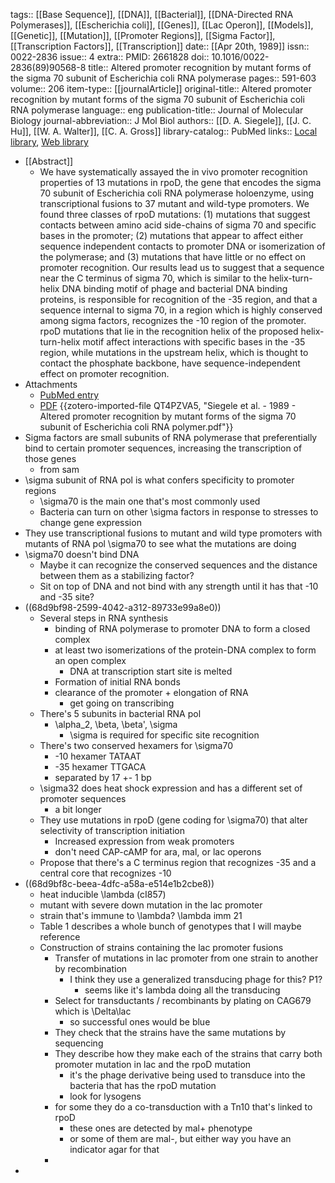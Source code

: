 tags:: [[Base Sequence]], [[DNA]], [[Bacterial]], [[DNA-Directed RNA Polymerases]], [[Escherichia coli]], [[Genes]], [[Lac Operon]], [[Models]], [[Genetic]], [[Mutation]], [[Promoter Regions]], [[Sigma Factor]], [[Transcription Factors]], [[Transcription]]
date:: [[Apr 20th, 1989]]
issn:: 0022-2836
issue:: 4
extra:: PMID: 2661828
doi:: 10.1016/0022-2836(89)90568-8
title:: Altered promoter recognition by mutant forms of the sigma 70 subunit of Escherichia coli RNA polymerase
pages:: 591-603
volume:: 206
item-type:: [[journalArticle]]
original-title:: Altered promoter recognition by mutant forms of the sigma 70 subunit of Escherichia coli RNA polymerase
language:: eng
publication-title:: Journal of Molecular Biology
journal-abbreviation:: J Mol Biol
authors:: [[D. A. Siegele]], [[J. C. Hu]], [[W. A. Walter]], [[C. A. Gross]]
library-catalog:: PubMed
links:: [Local library](zotero://select/library/items/9G95AD5Q), [Web library](https://www.zotero.org/users/6106196/items/9G95AD5Q)

- [[Abstract]]
	- We have systematically assayed the in vivo promoter recognition properties of 13 mutations in rpoD, the gene that encodes the sigma 70 subunit of Escherichia coli RNA polymerase holoenzyme, using transcriptional fusions to 37 mutant and wild-type promoters. We found three classes of rpoD mutations: (1) mutations that suggest contacts between amino acid side-chains of sigma 70 and specific bases in the promoter; (2) mutations that appear to affect either sequence independent contacts to promoter DNA or isomerization of the polymerase; and (3) mutations that have little or no effect on promoter recognition. Our results lead us to suggest that a sequence near the C terminus of sigma 70, which is similar to the helix-turn-helix DNA binding motif of phage and bacterial DNA binding proteins, is responsible for recognition of the -35 region, and that a sequence internal to sigma 70, in a region which is highly conserved among sigma factors, recognizes the -10 region of the promoter. rpoD mutations that lie in the recognition helix of the proposed helix-turn-helix motif affect interactions with specific bases in the -35 region, while mutations in the upstream helix, which is thought to contact the phosphate backbone, have sequence-independent effect on promoter recognition.
- Attachments
	- [PubMed entry](http://www.ncbi.nlm.nih.gov/pubmed/2661828)
	- [PDF](zotero://select/library/items/QT4PZVA5) {{zotero-imported-file QT4PZVA5, "Siegele et al. - 1989 - Altered promoter recognition by mutant forms of the sigma 70 subunit of Escherichia coli RNA polymer.pdf"}}
- Sigma factors are small subunits of RNA polymerase that preferentially bind to certain promoter sequences, increasing the transcription of those genes
	- from sam
- \sigma subunit of RNA pol is what confers specificity to promoter regions
	- \sigma70 is the main one that's most commonly used
	- Bacteria can turn on other \sigma factors in response to stresses to change gene expression
- They use transcriptional fusions to mutant and wild type promoters with mutants of RNA pol \sigma70 to see what the mutations are doing
- \sigma70 doesn't bind DNA
	- Maybe it can recognize the conserved sequences and the distance between them as a stabilizing factor?
	- Sit on top of DNA and not bind with any strength until it has that -10 and -35 site?
- ((68d9bf98-2599-4042-a312-89733e99a8e0))
	- Several steps in RNA synthesis
		- binding of RNA polymerase to promoter DNA to form a closed complex
		- at least two isomerizations of the protein-DNA complex to form an open complex
			- DNA at transcription start site is melted
		- Formation of initial RNA bonds
		- clearance of the promoter + elongation of RNA
			- get going on transcribing
	- There's 5 subunits in bacterial RNA pol
		- \alpha_2, \beta, \beta', \sigma
			- \sigma is required for specific site recognition
	- There's two conserved hexamers for \sigma70
		- -10 hexamer TATAAT
		- -35 hexamer TTGACA
		- separated by 17 +- 1 bp
	- \sigma32 does heat shock expression and has a different set of promoter sequences
		- a bit longer
	- They use mutations in rpoD (gene coding for \sigma70) that alter selectivity of transcription initiation
		- Increased expression from weak promoters
		- don't need CAP-cAMP for ara, mal, or lac operons
	- Propose that there's a C terminus region that recognizes -35 and a central core that recognizes -10
- ((68d9bf8c-beea-4dfc-a58a-e514e1b2cbe8))
	- heat inducible \lambda (cI857)
	- mutant with severe down mutation in the lac promoter
	- strain that's immune to \lambda? \lambda imm 21
	- Table 1 describes a whole bunch of genotypes that I will maybe reference
	- Construction of strains containing the lac promoter fusions
		- Transfer of mutations in lac promoter from one strain to another by recombination
			- I think they use a generalized transducing phage for this? P1?
				- seems like it's lambda doing all the transducing
		- Select for transductants / recombinants by plating on CAG679 which is \Delta\lac
			- so successful ones would be blue
		- They check that the strains have the same mutations by sequencing
		- They describe how they make each of the strains that carry both promoter mutation in lac and the rpoD mutation
			- it's the phage derivative being used to transduce into the bacteria that has the rpoD mutation
			- look for lysogens
		- for some they do a co-transduction with a Tn10 that's linked to rpoD
			- these ones are detected by mal+ phenotype
			- or some of them are mal-, but either way you have an indicator agar for that
		-
-